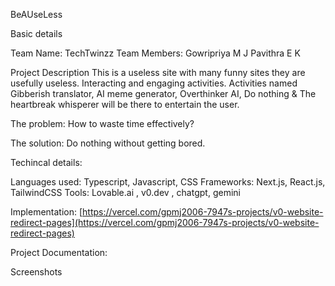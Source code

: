 BeAUseLess

Basic details

Team Name: TechTwinzz
Team Members: Gowripriya M J
              Pavithra E K

Project Description
   This is a useless site with many funny sites they are usefully useless. Interacting and engaging activities. Activities named Gibberish translator, AI meme generator, Overthinker AI, Do nothing & The heartbreak whisperer will be there to entertain the user.

The problem: How to waste time effectively?

The solution: Do nothing without getting bored.

Techincal details:

Languages used: Typescript, Javascript, CSS
Frameworks: Next.js, React.js, TailwindCSS
Tools: Lovable.ai , v0.dev , chatgpt, gemini


Implementation: 
[https://vercel.com/gpmj2006-7947s-projects/v0-website-redirect-pages](https://vercel.com/gpmj2006-7947s-projects/v0-website-redirect-pages)

Project Documentation:

Screenshots
